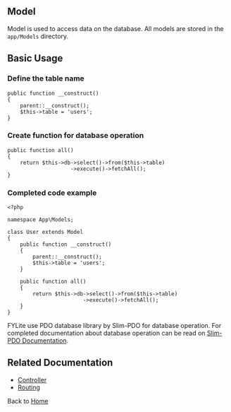 ## Model

Model is used to access data on the database. All models are stored in the `app/Models` directory.

## Basic Usage

### Define the table name
```
public function __construct()
{
    parent::__construct();
    $this->table = 'users';
}
```

### Create function for database operation
```
public function all()
{
    return $this->db->select()->from($this->table)
                    ->execute()->fetchAll();
}
```

### Completed code example
```
<?php

namespace App\Models;

class User extends Model
{
    public function __construct()
    {
        parent::__construct();
        $this->table = 'users';
    }
    
    public function all()
    {
        return $this->db->select()->from($this->table)
                        ->execute()->fetchAll();
    }
}
```
FYLite use PDO database library by Slim-PDO for database operation. For completed documentation about database operation can be read on [Slim-PDO Documentation](https://github.com/FaaPz/Slim-PDO/blob/master/docs/README.md).

## Related Documentation
* [Controller](https://github.com/biobii/fylite/blob/master/docs/controller.md)
* [Routing](https://github.com/biobii/fylite/blob/master/docs/routing.md)

Back to [Home](https://github.com/biobii/fylite)



